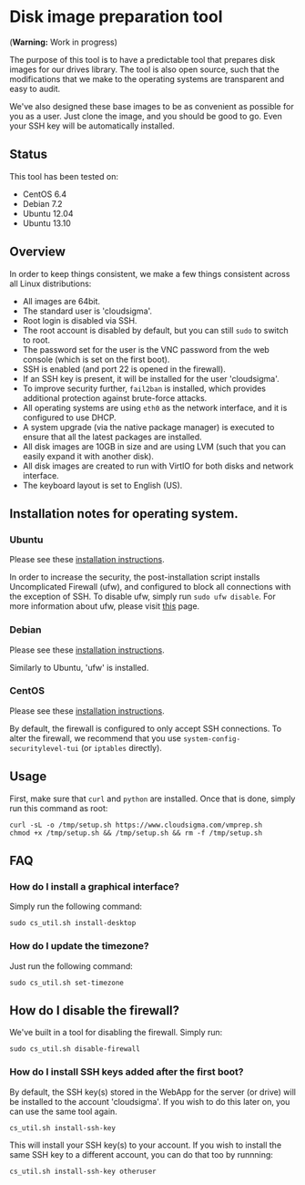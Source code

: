 # Disk image preparation tool

(**Warning:** Work in progress)

The purpose of this tool is to have a predictable tool that prepares disk images for our drives library. The tool is also open source, such that the modifications that we make to the operating systems are transparent and easy to audit.

We've also designed these base images to be as convenient as possible for you as a user. Just clone the image, and you should be good to go. Even your SSH key will be automatically installed.

## Status

This tool has been tested on:

 * CentOS 6.4
 * Debian 7.2
 * Ubuntu 12.04
 * Ubuntu 13.10

## Overview

In order to keep things consistent, we make a few things consistent across all Linux distributions:

 * All images are 64bit.
 * The standard user is 'cloudsigma'.
 * Root login is disabled via SSH.
 * The root account is disabled by default, but you can still `sudo` to switch to root.
 * The password set for the user is the VNC password from the web console (which is set on the first boot).
 * SSH is enabled (and port 22 is opened in the firewall).
 * If an SSH key is present, it will be installed for the user 'cloudsigma'.
 * To improve security further, `fail2ban` is installed, which provides additional protection against brute-force attacks.
 * All operating systems are using `eth0` as the network interface, and it is configured to use DHCP.
 * A system upgrade (via the native package manager) is executed to ensure that all the latest packages are installed.
 * All disk images are 10GB in size and are using LVM (such that you can easily expand it with another disk).
 * All disk images are created to run with VirtIO for both disks and network interface.
 * The keyboard layout is set to English (US).

## Installation notes for operating system.

### Ubuntu

Please see these [installation instructions](https://github.com/cloudsigma/vmprep/blob/master/docs/ubuntu.md).

In order to increase the security, the post-installation script installs Uncomplicated Firewall (ufw), and configured to block all connections with the exception of SSH. To disable ufw, simply run `sudo ufw disable`. For more information about ufw, please visit [this](https://help.ubuntu.com/community/UFW) page.

### Debian

Please see these [installation instructions](https://github.com/cloudsigma/vmprep/blob/master/docs/debian.md).

Similarly to Ubuntu, 'ufw' is installed.

### CentOS

Please see these [installation instructions](https://github.com/cloudsigma/vmprep/blob/master/docs/centos.md).

By default, the firewall is configured to only accept SSH connections. To alter the firewall, we recommend that you use `system-config-securitylevel-tui` (or `iptables` directly).

## Usage

First, make sure that `curl` and `python` are installed. Once that is done, simply run this command as root:

    curl -sL -o /tmp/setup.sh https://www.cloudsigma.com/vmprep.sh
    chmod +x /tmp/setup.sh && /tmp/setup.sh && rm -f /tmp/setup.sh

## FAQ

### How do I install a graphical interface?

Simply run the following command:

    sudo cs_util.sh install-desktop

### How do I update the timezone?

Just run the following command:

    sudo cs_util.sh set-timezone

## How do I disable the firewall?

We've built in a tool for disabling the firewall. Simply run:

    sudo cs_util.sh disable-firewall

### How do I install SSH keys added after the first boot?

By default, the SSH key(s) stored in the WebApp for the server (or drive) will be installed to the account 'cloudsigma'. If you wish to do this later on, you can use the same tool again.

    cs_util.sh install-ssh-key

This will install your SSH key(s) to your account. If you wish to install the same SSH key to a different account, you can do that too by runnning:

    cs_util.sh install-ssh-key otheruser
